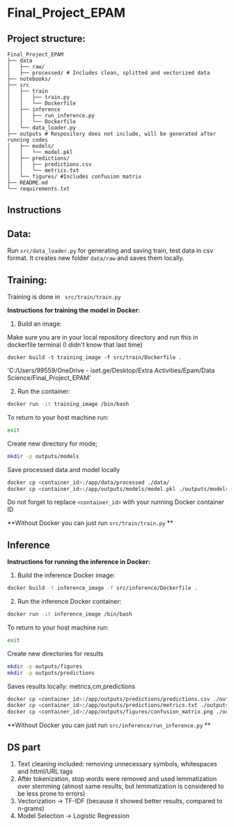 # Final_Project_EPAM

## Project structure:

```
Final_Project_EPAM
├── data
│   ├── raw/
│   ├── processed/ # Includes clean, splitted and vectorized data
├── notebooks/
├── src
│   ├── train
│   │   ├── train.py
│   │   └── Dockerfile
│   ├── inference
│   │   ├── run_inference.py
│   │   └── Dockerfile
│   └── data_loader.py
├── outputs # Respository does not include, will be generated after running codes
│   ├── models/ 
│   │   └── model.pkl
│   ├── predictions/
│   │   ├── predictions.csv
│   │   └── metrics.txt
│   └── figures/ #Includes confusion matrix
├── README.md
└── requirements.txt
```

## Instructions

## Data:

Run ` src/data_loader.py ` for generating and saving train, test data in csv format. 
It creates new folder ` data/raw ` and saves them locally.

## Training:

Training is done in ` src/train/train.py`

**Instructions for training the model in Docker:**

1. Build an image:

Make sure you are in your local repository directory and run this in dockerfile terminal (I didn't know that last time)

```
docker build -t training_image -f src/train/Dockerfile .
```
'C:/Users/99559/OneDrive - iset.ge/Desktop/Extra Activities/Epam/Data Science/Final_Project_EPAM'

2. Run the container:

```bash
docker run -it training_image /bin/bash
```

To return to your host machine run:
```bash
exit
```

Create new directory for mode;
```bash
mkdir -p outputs/models
```

Save processed data and model locally
```bash
docker cp <container_id>:/app/data/processed ./data/
docker cp <container_id>:/app/outputs/models/model.pkl ./outputs/models/model.pkl
```

Do not forget to replace `<container_id>` with your running Docker container ID 


**Without Docker you can just run ` src/train/train.py ` **

## Inference


**Instructions for running the inference in Docker:**

1. Build the inference Docker image:

```bash
docker build -t inference_image -f src/inference/Dockerfile .
```

2. Run the inference Docker container:

```bash
docker run -it inference_image /bin/bash  
```

To return to your host machine run:
```bash
exit
```

Create new directories for results
```bash
mkdir -p outputs/figures
mkdir -p outputs/predictions
```

Saves results locally: metrics,cm,predictions
```bash
docker cp <container_id>:/app/outputs/predictions/predictions.csv ./outputs/predictions/predictions.csv
docker cp <container_id>:/app/outputs/predictions/metrics.txt ./outputs/predictions/metrics.txt
docker cp <container_id>:/app/outputs/figures/confusion_matrix.png ./outputs/figures/confusion_matrix.png
```

**Without Docker you can just run ` src/inference/run_inference.py ` **

## DS part

1. Text cleaning included: removing unnecessary symbols, whitespaces and httml/URL tags
2. After tokenization, stop words were removed and used lemmatization over stemming (almost same results, but lemmatization is considered to be less prone to errors)
3. Vectorization -> TF-IDF (because it showed better results, compared to n-grams)
4. Model Selection -> Logistic Regression 